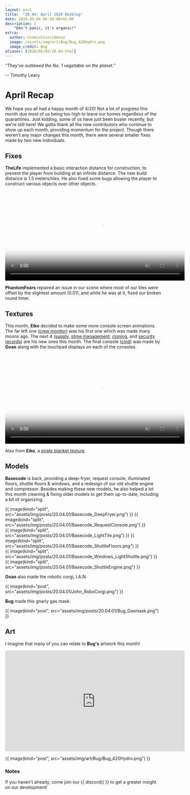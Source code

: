 ```yaml
---
layout: post
title:  "20.04: April 2020 Devblog"
date: 2020-05-04 06:30:00+01:00
description: |
    "Don't panic, it's organic!"
extra:
  author: CosmicCoincidence
  image: /assets/img/art/Bug/Bug_420Hydro.png
  image_credit: Bug
aliases: [2020/05/04/20.04.html]
---
```


*“They’ve outlawed the No. 1 vegetable on the planet.”*

-- Timothy Leary

# April Recap

We hope you all had a happy month of 4/20! Not a lot of progress this month due most of us being too high to leave our homes regardless of the quarantines. Just kidding, some of us have just been busier recently, but we're still here! We gotta thank all the new contributors who continue to show up each month, providing momentum for the project. Though there weren't any major changes this month, there were several smaller fixes made by two new individuals.

## Fixes

**TheLife** implemented a basic interaction distance for construction, to prevent the player from building at an infinite distance. The new build distance is 1.5 meters/tiles. He also fixed some bugs allowing the player to construct various objects over other objects.

<video controls muted poster="/assets/img/posts/20.04.01/TheLife_BuildDistance.png" width="580px">
  <source src="/assets/img/posts/20.04.01/TheLife_BuildDistance.mp4" type="video/mp4">
</video>

**PhantomFears** repaired an issue in our scene where most of our tiles were offset by the slightest amount (0.01), and while he was at it, fixed our broken round timer.

## Textures

This month, **Eiko** decided to make some more console screen animations. The far left one ([crew monitor](/assets/img/posts/20.04.01/crew_monitor.mp4)) was his first one which was made many moons ago. The next 4 ([supply](/assets/img/posts/20.04.01/cargo_1.mp4), [slime management](/assets/img/posts/20.04.01/slime.mp4), [cloning](/assets/img/posts/20.04.01/cloning.mp4), and [security records](/assets/img/posts/20.04.01/security_records.mp4)) are his new ones this month. The final console ([cmd](/assets/img/posts/20.04.01/cmd.mp4)) was made by **Goao** along with the touchpad displays on each of the consoles.

<video autoplay="autoplay" muted loop="loop" poster="/assets/img/posts/20.04.01/Consoles.png" width="580px">
  <source src="/assets/img/posts/20.04.01/Consoles.mp4" type="video/mp4">
</video>

Also from **Eiko**, a [pirate blanket texture](/assets/img/posts/20.04.01/pirate_blanket.png).

## Models

**Basecode** is back, providing a deep-fryer, request console, illuminated floors, shuttle floors & windows, and a redesign of our old shuttle engine and compressor. Besides making these new models, he also helped a lot this month cleaning & fixing older models to get them up-to-date, including a bit of organizing.

<div class='horizontal-2' markdown='1'>
  {{ image(kind="split", src="assets/img/posts/20.04.01/Basecode_DeepFryer.png") }}
  {{ image(kind="split", src="assets/img/posts/20.04.01/Basecode_RequestConsole.png") }}
</div>

<div class='horizontal-2' markdown='1'>
  {{ image(kind="split", src="assets/img/posts/20.04.01/Basecode_LightTile.png") }}
  {{ image(kind="split", src="assets/img/posts/20.04.01/Basecode_ShuttleFloors.png") }}
</div>

<div class='horizontal-2' markdown='1'>
  {{ image(kind="split", src="assets/img/posts/20.04.01/Basecode_Windows_LightShuttle.png") }}
  {{ image(kind="split", src="assets/img/posts/20.04.01/Basecode_ShuttleEngine.png") }}
</div>

**Goao** also made the robotic corgi, I.A.N.

{{ image(kind="post", src="assets/img/posts/20.04.01/John_RoboCorgi.png") }}

**Bug** made this gnarly gas mask.

{{ image(kind="post", src="assets/img/posts/20.04.01/Bug_Gasmask.png") }}

## Art

I imagine that many of you can relate to **Bug's** artwork this month!

<iframe class="video" width="580px" height="325px" src="https://www.youtube-nocookie.com/embed/J_NM59nEk4Y" frameborder="0" allow="accelerometer; autoplay; encrypted-media; gyroscope; picture-in-picture" allowfullscreen></iframe>

{{ image(kind="post", src="assets/img/art/Bug/Bug_420Hydro.png") }}

### Notes

If you haven't already, come join our {{ discord() }} to get a greater insight on our development!
